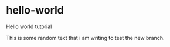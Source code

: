 # hello-world
Hello world tutorial

This is some random text that i am writing to test the new branch.

